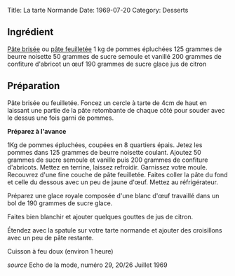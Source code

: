 Title: La tarte Normande
Date: 1969-07-20
Category: Desserts

## Ingrédient

[Pâte brisée](./pate_brisee.md) ou [pâte feuilletée](./pate_feuilletee.md)
1 kg de pommes épluchées
125 grammes de beurre noisette
50 grammes de sucre semoule et vanillé
200 grammes de confiture d'abricot
un œuf
190 grammes de sucre glace
jus de citron

## Préparation

Pâte brisée ou feuilletée.
Foncez un cercle à tarte de 4cm de haut en laissant une partie de la pâte
retombante de chaque côté pour souder avec le dessus une fois garni de pommes.

**Préparez à l'avance**

1Kg de pommes épluchées, coupées en 8 quartiers épais. Jetez les pommes dans 125
grammes de beurre noisette coulant.
Ajoutez 50 grammes de sucre semoule et vanille puis 200 grammes de confiture
d'abricots. Mettez en terrine, laissez refroidir.
Garnissez votre moule.
Recouvrez d'une fine couche de pâte feuilletée.
Faites coller la pâte du fond et celle du dessous avec un peu de jaune d'œuf.
Mettez au réfrigérateur.

Préparez une glace royale composée d'une blanc d'œuf travaillé dans un bol de
190 grammes de sucre glace.

Faites bien blanchir et ajouter quelques gouttes de jus de citron.

Étendez avec la spatule sur votre tarte normande et ajouter des croisillons avec
un peu de pâte restante.

Cuisson à feu doux (environ 1 heure)

*source* Echo de la mode, numéro 29, 20/26 Juillet 1969

